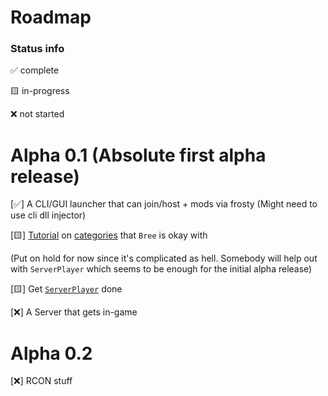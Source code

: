 # Roadmap

### Status info

✅ complete

🟨 in-progress

❌ not started

# Alpha 0.1 (Absolute first alpha release)

[✅] A CLI/GUI launcher that can join/host + mods via frosty (Might need to use cli dll injector)

[🟨] [Tutorial](/GhidraStuff/TheNewStuff/TutorialNew.md) on [categories](/GhidraStuff/BreeMsgs/Categories.h) that `Bree` is okay with 

(Put on hold for now since it's complicated as hell. Somebody will help out with `ServerPlayer` which seems to be enough for the initial alpha release)

[🟨] Get [`ServerPlayer`](/GhidraStuff/BreeMsgs/Categories.h#L1084) done

[❌] A Server that gets in-game

# Alpha 0.2

[❌] RCON stuff
